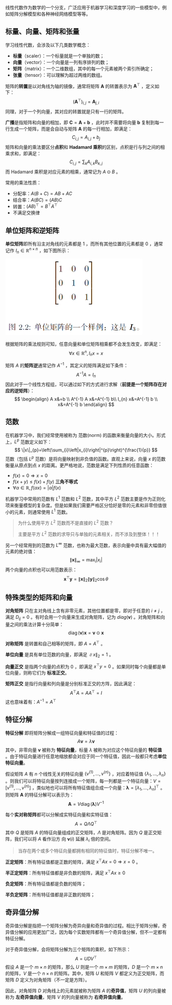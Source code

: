 线性代数作为数学的一个分支，广泛应用于机器学习和深度学习的一些模型中，例如矩阵分解模型和各种神经网络模型等等。

## 标量、向量、矩阵和张量

学习线性代数，会涉及以下几类数学概念：

- **标量**（scaler）：一个标量就是一个单独的数；
- **向量**（vector）：一个向量是一列有序排列的数；
- **矩阵**（matrix）：一个二维数组，其中的每一个元素被两个索引所确定；
- **张量**（tensor）：可以理解为超过两维的数组。



矩阵的**转置**是以对角线为轴的镜像，通常将矩阵 $\boldsymbol{A}$ 的转置表示为 $\boldsymbol{A}^{\top}$ ，定义如下：
$$
\left(\boldsymbol{A}^{\top}\right)_{i, j}=\boldsymbol{A}_{j, i}
$$
同理，对于一个列向量，其对应的转置就是只有一行的矩阵。

**广播**是指矩阵和向量的相加，即 $\boldsymbol{C}=\boldsymbol{A}+\boldsymbol{b}$ ，此时并不需要将向量 $\boldsymbol{b}$ 复制到每一行生成一个矩阵，而是会自动与矩阵 $\boldsymbol{A}$ 的每一行相加，即满足：
$$
C_{i, j}=A_{i, j}+b_{j}
$$
矩阵和向量的乘法要区分**点积**和 **Hadamard 乘积**的区别，点积是行与列之间的相乘求和，即满足：
$$
C_{i, j}=\sum_{k} A_{i, k} B_{k, j}
$$
而 Hadamard 乘积是对应元素的相乘，通常记为 $A \odot B$ 。

常用的乘法性质：

- 分配率：$A(B+C)=A B+A C$ 
- 结合率：$A(B C)=(A B) C$ 
- 转置：$(A B)^{\top}=B^{\top} A^{\top}$ 
- 不满足交换律



## 单位矩阵和逆矩阵

**单位矩阵**即所有沿主对角线的元素都是 1 ，而所有其他位置的元素都是 0 ，通常记作 $I_{n} \in \mathbb{R}^{n \times n}$ ，如下图所示：

![1564491042446](assets/1564491042446.png)

根据矩阵的乘法规则可知，任意向量和单位矩阵相乘都不会发生改变，即满足：
$$
\forall x \in \mathbb{R}^{n}, I_{n} x=x
$$


矩阵 $A$ 的**矩阵逆**通常记作 $A^{-1}$ ，其定义的矩阵满足如下条件：
$$
A^{-1} A=I_{n}
$$
因此对于一个线性方程组，可以通过如下的方式进行求解（**前提是一个矩阵存在对应的逆矩阵**）：
$$
\begin{align}
A x&=b \\ 
A^{-1} A x&=A^{-1} b\\ 
I_{n} x&=A^{-1} b \\ 
x&=A^{-1} b
\end{align}
$$




## 范数

在机器学习中，我们经常使用被称为 范数(norm) 的函数来衡量向量的大小。形式上，$L^p$ 范数定义如下：
$$
\|x\|_{p}=\left(\sum_{i}\left|x_{i}\right|^{p}\right)^{\frac{1}{p}}
$$
范数（包括 $L^p$ 范数）是将向量映射到非负值的函数。直观上来说，向量 $x$ 的范数衡量从原点到点 $x$ 的距离。更严格地说，范数是满足下列性质的任意函数：

- $f(x)=0 \Rightarrow x=0$
- $f(x+y) \leq f(x)+f(y)$  **三角不等式**
- $\forall \alpha \in \mathbb{R}, f(\alpha x)=|\alpha| f(x)$

机器学习中常用的范数有 $L^1$ 范数和 $L^2$ 范数，其中平方 $L^2$ 范数主要是作为正则化项来衡量模型的复杂度。但是如果我们需要严格区分恰好是零的元素和非零但值很小的元素，则通常使用 $L^1$ 范数。

> 为什么使用平方 $L^2$ 范数而不是直接的 $L^2$ 范数？
>
> 主要是平方 $L^2$ 范数的求导只与单独的元素相关，而不涉及到整体！！！

另一个经常用到的范数为 $L^{\infty}$ 范数，也称为最大范数，表示向量中具有最大幅值的元素的绝对值：
$$
\|\boldsymbol{x}\|_{\infty}=\max _{i}\left|x_{i}\right|
$$
两个向量的点积也可以用范数表示：
$$
\boldsymbol{x}^{\top} \boldsymbol{y}=\|\boldsymbol{x}\|_{2}\|\boldsymbol{y}\|_{2} \cos \theta
$$


## 特殊类型的矩阵和向量

**对角矩阵** 只在主对角线上含有非零元素，其他位置都是零，即对于任意的 $i\neq j$ ，满足 $D_{ij}=0$ 。有时会用一个向量来生成对角矩阵，记为 $diag(\boldsymbol{v})$ 。对角矩阵和向量之间的乘法计算十分简单：
$$
\operatorname{diag}(\boldsymbol{v}) \boldsymbol{x}=\boldsymbol{v} \odot \boldsymbol{x}
$$


**对称矩阵** 是转置和自己相等的矩阵，即 $A=A^{\top}$ 。



**单位向量** 是具有单位范数的向量，即满足 $\|x\|_{2}=1$ 。



**向量正交** 是指两个向量的点积为 0 ，即满足 $x^{\top} y=0$ 。如果同时每个向量都是单位向量，则称它们为 **标准正交**。



**矩阵正交** 是指行向量和列向量是分别标准正交的方阵，因此满足：
$$
A^{\top} A=A A^{\top}=I
$$
这也意味着有：$A^{-1}=A^{\top}$ 



## 特征分解

**特征分解** 即将矩阵分解成一组特征向量和特征值的过程：
$$
A \boldsymbol{v}=\lambda \boldsymbol{v}
$$
其中，非零向量 $\boldsymbol{v}$ 被称为 **特征向量**，标量 $\lambda$ 被称为对应这个特征向量的 **特征值** 。由于特征向量进行任意地缩放都会对应于同一个特征值，因此一般都只考虑**单位特征向量**。



假设矩阵 $A$ 有 $n$ 个线性无关的特征向量 $\left\{v^{(1)}, \ldots, v^{(n)}\right\}$ ，对应着特征值 $\left\{\lambda_{1}, \ldots, \lambda_{n}\right\}$ 。则我们可以将特征向量按列连接成一个矩阵，每一列都是一个特征向量：$V=\left[v^{(1)}, \ldots, v^{(n)}\right]$ ，类似地也可以将所有特征值组合成一个向量：$\boldsymbol{\lambda}=\left[\lambda_{1}, \ldots, \lambda_{n}\right]^{\top}$ 。则矩阵 $\boldsymbol{A}$ 的特征分解可以表示为：
$$
\boldsymbol{A}=V \operatorname{diag}(\boldsymbol{\lambda}) V^{-1}
$$


每个**实对称矩阵**都可以分解成实特征向量和实特征值：
$$
A=Q \Lambda Q^{\top}
$$
其中 $Q$ 是矩阵 $A$ 的特征向量组成的正交矩阵，$\Lambda$ 是对角矩阵。因为 $Q$ 是正交矩阵，我们可以将 $A$ 看作沿方
向 $\boldsymbol{v}(i)$ 延展 $\lambda_i$ 倍的空间。

> 当存在两个或多个特征向量都拥有相同的特征值时，特征分解不唯一。



**正定矩阵**：所有特征值都是正数的矩阵，满足 $x^{\top} A x=0 \Rightarrow x=0$ 。

**半正定矩阵**：所有特征值都是非负数的矩阵，满足 $x^{\top} A x \geq 0$ 

**负定矩阵**：所有特征值都是负数的矩阵；

**半负定矩阵**：所有特征值都是非正数的矩阵；



## 奇异值分解

奇异值分解是指把一个矩阵分解为奇异向量和奇异值的过程。相比于矩阵分解，奇异值分解的应用更加广泛，因为每个实数矩阵都有一个奇异值分解，但不一定都有特征分解。

对于奇异值分解，会将矩阵分解为三个矩阵的乘积，如下所示：
$$
A=U D V^{\top}
$$
假设 $A$ 是一个 $m\times n$ 的矩阵，那么 $U$ 则是一个 $m\times m$ 的矩阵，$D$ 是一个 $m\times n$ 的矩阵，$V$ 是一个 $n\times n$ 的矩阵。其中，矩阵 $U$ 和矩阵 $V$ 都定义为正交矩阵，而矩阵 $D$ 定义为对角矩阵（不一定是方阵）。

因此，对角矩阵 $D$ 对角线上的元素就被称为矩阵 $A$ 的**奇异值**，矩阵 $U$ 的列向量被称为 **左奇异值向量**，矩阵 $V$ 的列向量被称为 **右奇异值向量**。

